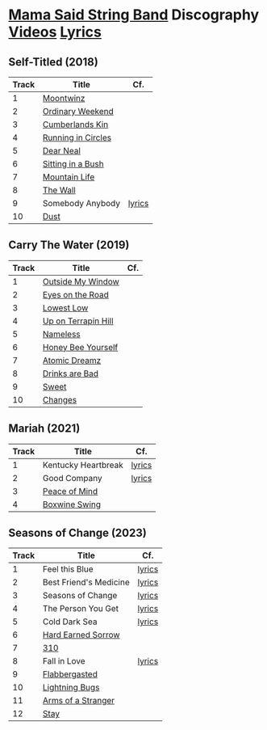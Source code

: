 # [Mama Said String Band](../README.md) Discography [Videos](../videos/README.md) [Lyrics](../lyrics/README.md)

## Self-Titled (2018)

| Track | Title | Cf. |
| --- | --- | --- |
| 1<a name="moontwinz"></a> | [Moontwinz](../lyrics/Moontwinz.md) | |
| 2<a name="ordinaryweekend"></a> | [Ordinary Weekend](../lyrics/OrdinaryWeekend.md) |  |
| 3<a name="cumberlandskin"></a> | [Cumberlands Kin](../lyrics/CumberlandsKin.md) ||
| 4<a name="runningincircles"></a> | [Running in Circles](../lyrics/RunningInCircles.md) |  |
| 5<a name="dearneal"></a> | [Dear Neal](../lyrics/DearNeal.md) |  |
| 6<a name="sittinginabush"></a> | [Sitting in a Bush](../lyrics/SittingInABush.md) |  |
| 7<a name="mountainlife"></a> | [Mountain Life](../lyrics/MountainLife.md) |  |
| 8<a name="thewall"></a> | [The Wall](../lyrics/TheWall.md) |  |
| 9<a name="somebodyanybody"></a> | Somebody Anybody | [lyrics](../lyrics/SomebodyAnybody.md)  |
| 10<a name="dust"></a> | [Dust](../lyrics/Dust.md) |  |

## Carry The Water (2019)

| Track | Title | Cf. |
| --- | --- | --- |
| 1<a name="outsidemywindow"></a> | [Outside My Window](../lyrics/OutsideMyWindow.md) | |
| 2<a name="eyesontheroad"></a> | [Eyes on the Road](../lyrics/EyesOnTheRoad.md) | |
| 3<a name="lowestlow"></a> | [Lowest Low](../lyrics/LowestLow.md) |  |
| 4<a name="uponterrapinhill"></a> | [Up on Terrapin Hill](../lyrics/UpOnTerrapinHill.md) |  |
| 5<a name="nameless"></a> | [Nameless](../lyrics/Nameless.md) |  |
| 6<a name="honeybeeyourself"></a> | [Honey Bee Yourself](../lyrics/HoneyBeeYourself.md) | |
| 7<a name="atomicdreamz"></a> | [Atomic Dreamz](../lyrics/AtomicDreamz.md) |  |
| 8<a name="drinksarebad"></a> | [Drinks are Bad](../lyrics/DrinksAreBad.md) | |
| 9<a name="sweet"></a> | [Sweet](../lyrics/Sweet.md) |  |
| 10<a name="changes"></a> | [Changes](../lyrics/Changes.md) | |

## Mariah (2021)

| Track | Title | Cf. |
| --- | --- | --- |
| 1<a name="kentuckyheartbreak"></a> | Kentucky Heartbreak | [lyrics](../lyrics/KentuckyHeartbreak.md)  |
| 2<a name="goodcompany"></a> | Good Company | [lyrics](../lyrics/GoodCompany.md) |
| 3<a name="peaceofmind"></a> | [Peace of Mind](../lyrics/PeaceOfMind.md) | |
| 4<a name="boxwineswing"></a> | [Boxwine Swing](../lyrics/BoxwineSwing.md) |  |

## Seasons of Change (2023)

| Track | Title | Cf. |
| --- | --- | --- |
| 1<a name="feelthisblue"></a> | Feel this Blue | [lyrics](../lyrics/FeelThisBlue.md) |
| 2<a name="bestfriendsmedicine"></a> | Best Friend's Medicine | [lyrics](../lyrics/BestFriendsMedicine.md) |
| 3<a name="seasonsofchange"></a> | Seasons of Change | [lyrics](../lyrics/SeasonsOfChange.md) |
| 4<a name="thepersonyouget"></a> | The Person You Get | [lyrics](../lyrics/ThePersonYouGet.md) |
| 5<a name="colddarksea"></a> | Cold Dark Sea | [lyrics](../lyrics/ColdDarkSea.md)<br> |
| 6<a name="hardearnedsorrow"></a> | [Hard Earned Sorrow](../lyrics/HardEarnedSorrow.md) | |
| 7<a name="310"></a> | [310](../lyrics/310.md) | |
| 8<a name="fallinlove"></a> | Fall in Love | [lyrics](../lyrics/FallInLove.md) |
| 9<a name="flabbergasted"></a> | [Flabbergasted](../lyrics/Flabbergasted.md) | |
| 10<a name="lightningbugs"></a> | [Lightning Bugs](../lyrics/LightningBugs.md) |  |
| 11<a name="armsofastranger"></a> | [Arms of a Stranger](../lyrics/ArmsOfAStranger.md) |  |
| 12<a name="stay"></a> | [Stay](../lyrics/Stay.md) |  |
